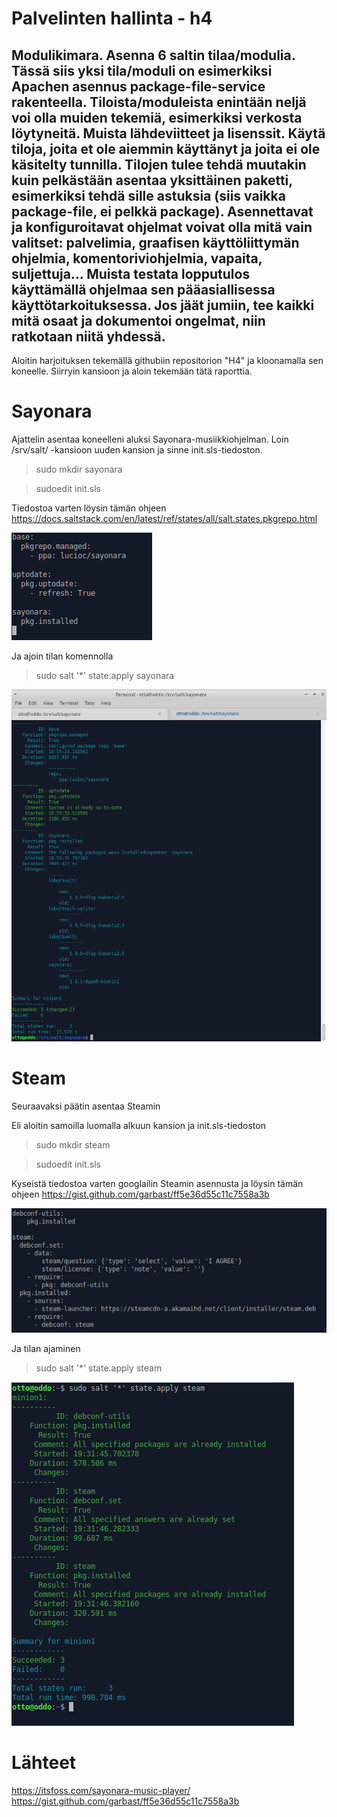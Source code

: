 # Palvelinten hallinta - h4

## Modulikimara. Asenna 6 saltin tilaa/modulia. Tässä siis yksi tila/moduli on esimerkiksi Apachen asennus package-file-service rakenteella. Tiloista/moduleista enintään neljä voi olla muiden tekemiä, esimerkiksi verkosta löytyneitä. Muista lähdeviitteet ja lisenssit. Käytä tiloja, joita et ole aiemmin käyttänyt ja joita ei ole käsitelty tunnilla. Tilojen tulee tehdä muutakin kuin pelkästään asentaa yksittäinen paketti, esimerkiksi tehdä sille astuksia (siis vaikka package-file, ei pelkkä package). Asennettavat ja konfiguroitavat ohjelmat voivat olla mitä vain valitset: palvelimia, graafisen käyttöliittymän ohjelmia, komentoriviohjelmia, vapaita, suljettuja... Muista testata lopputulos käyttämällä ohjelmaa sen pääasiallisessa käyttötarkoituksessa. Jos jäät jumiin, tee kaikki mitä osaat ja dokumentoi ongelmat, niin ratkotaan niitä yhdessä.

Aloitin harjoituksen tekemällä githubiin repositorion "H4" ja kloonamalla sen koneelle. Siirryin kansioon ja aloin tekemään tätä raporttia.

# Sayonara

Ajattelin asentaa koneelleni aluksi Sayonara-musiikkiohjelman. Loin /srv/salt/ -kansioon uuden kansion ja sinne init.sls-tiedoston.

> sudo mkdir sayonara

> sudoedit init.sls

Tiedostoa varten löysin tämän ohjeen https://docs.saltstack.com/en/latest/ref/states/all/salt.states.pkgrepo.html

![sayonara-init](/h4images/sayonara-init.png)

Ja ajoin tilan komennolla

> sudo salt '*' state.apply sayonara

![sayonara-apply](/h4images/sayonara-apply.png)

# Steam

Seuraavaksi päätin asentaa Steamin

Eli aloitin samoilla luomalla alkuun kansion ja init.sls-tiedoston

> sudo mkdir steam

> sudoedit init.sls

Kyseistä tiedostoa varten googlailin Steamin asennusta ja löysin tämän ohjeen https://gist.github.com/garbast/ff5e36d55c11c7558a3b

![steam-init](/h4images/steam-init.png)

Ja tilan ajaminen

> sudo salt '*' state.apply steam

![steam-apply](/h4images/steam-apply.png)


# Lähteet

https://itsfoss.com/sayonara-music-player/
https://gist.github.com/garbast/ff5e36d55c11c7558a3b
